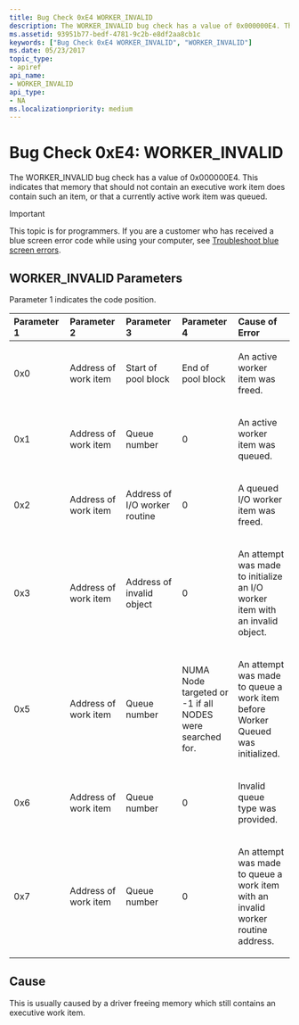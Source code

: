 ```yaml
---
title: Bug Check 0xE4 WORKER_INVALID
description: The WORKER_INVALID bug check has a value of 0x000000E4. This typically indicates that memory that should not contain an executive work item does contain such an item.
ms.assetid: 93951b77-bedf-4781-9c2b-e8df2aa8cb1c
keywords: ["Bug Check 0xE4 WORKER_INVALID", "WORKER_INVALID"]
ms.date: 05/23/2017
topic_type:
- apiref
api_name:
- WORKER_INVALID
api_type:
- NA
ms.localizationpriority: medium
---
```


# Bug Check 0xE4: WORKER\_INVALID


The WORKER\_INVALID bug check has a value of 0x000000E4. This indicates that memory that should not contain an executive work item does contain such an item, or that a currently active work item was queued.

> [!IMPORTANT]
> This topic is for programmers. If you are a customer who has received a blue screen error code while using your computer, see [Troubleshoot blue screen errors](https://windows.microsoft.com/windows-10/troubleshoot-blue-screen-errors).


## WORKER\_INVALID Parameters


Parameter 1 indicates the code position.

<table>
<colgroup>
<col width="20%" />
<col width="20%" />
<col width="20%" />
<col width="20%" />
<col width="20%" />
</colgroup>
<thead>
<tr class="header">
<th align="left">Parameter 1</th>
<th align="left">Parameter 2</th>
<th align="left">Parameter 3</th>
<th align="left">Parameter 4</th>
<th align="left">Cause of Error</th>
</tr>
</thead>
<tbody>
<tr class="odd">
<td align="left"><p>0x0</p></td>
<td align="left"><p>Address of work item</p></td>
<td align="left"><p>Start of pool block</p></td>
<td align="left"><p>End of pool block</p></td>
<td align="left"><p>An active worker item was freed.</p></td>
</tr>
<tr class="even">
<td align="left"><p>0x1</p></td>
<td align="left"><p>Address of work item</p></td>
<td align="left"><p>Queue number</p></td>
<td align="left"><p>0</p></td>
<td align="left"><p>An active worker item was queued.</p></td>
</tr>
<tr class="odd">
<td align="left"><p>0x2</p></td>
<td align="left"><p>Address of work item</p></td>
<td align="left"><p>Address of I/O worker routine</p></td>
<td align="left"><p>0</p></td>
<td align="left"><p>A queued I/O worker item was freed.</p></td>
</tr>
<tr class="even">
<td align="left"><p>0x3</p></td>
<td align="left"><p>Address of work item</p></td>
<td align="left"><p>Address of invalid object</p></td>
<td align="left"><p>0</p></td>
<td align="left"><p>An attempt was made to initialize an I/O worker item with an invalid object.</p></td>
</tr>
<tr class="odd">
<td align="left"><p>0x5</p></td>
<td align="left"><p>Address of work item</p></td>
<td align="left"><p>Queue number</p></td>
<td align="left"><p>NUMA Node targeted or -1 if all NODES were searched for.</p></td>
<td align="left"><p>An attempt was made to queue a work item before Worker Queued was initialized.</p></td>
</tr>
<tr class="even">
<td align="left"><p>0x6</p></td>
<td align="left"><p>Address of work item</p></td>
<td align="left"><p>Queue number</p></td>
<td align="left"><p>0</p></td>
<td align="left"><p>Invalid queue type was provided.</p></td>
</tr>
<tr class="odd">
<td align="left"><p>0x7</p></td>
<td align="left"><p>Address of work item</p></td>
<td align="left"><p>Queue number</p></td>
<td align="left"><p>0</p></td>
<td align="left"><p>An attempt was made to queue a work item with an invalid worker routine address.</p></td>
</tr>
</tbody>
</table>

 

Cause
-----

This is usually caused by a driver freeing memory which still contains an executive work item.

 

 




